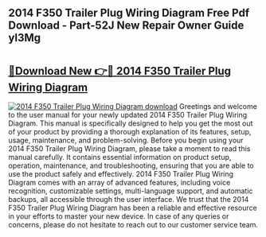 ## 2014 F350 Trailer Plug Wiring Diagram Free Pdf Download - Part-52J New Repair Owner Guide yl3Mg

# <h2><a href="http://dfo0n9.blite.top/?on=2014+F350+Trailer+Plug+Wiring+Diagram">🔗Download New 👉🔴 2014 F350 Trailer Plug Wiring Diagram</a></h2>

[![2014 F350 Trailer Plug Wiring Diagram download](https://i.imgur.com/lujVjoI.png)](http://dfo0n9.blite.top/?on=2014+F350+Trailer+Plug+Wiring+Diagram)
Greetings and welcome to the user manual for your newly updated 2014 F350 Trailer Plug Wiring Diagram. This manual is specifically designed to help you get the most out of your product by providing a thorough explanation of its features, setup, usage, maintenance, and problem-solving. Before you begin using your 2014 F350 Trailer Plug Wiring Diagram, please take a moment to read this manual carefully. It contains essential information on product setup, operation, maintenance, and troubleshooting, ensuring that you are able to use the product safely and effectively. 2014 F350 Trailer Plug Wiring Diagram comes with an array of advanced features, including voice recognition, customizable settings, multi-language support, and automatic backups, all accessible through the user interface. We trust that the 2014 F350 Trailer Plug Wiring Diagram has been a reliable and effective resource in your efforts to master your new device. In case of any queries or concerns, please do not hesitate to reach out to our customer service team.

